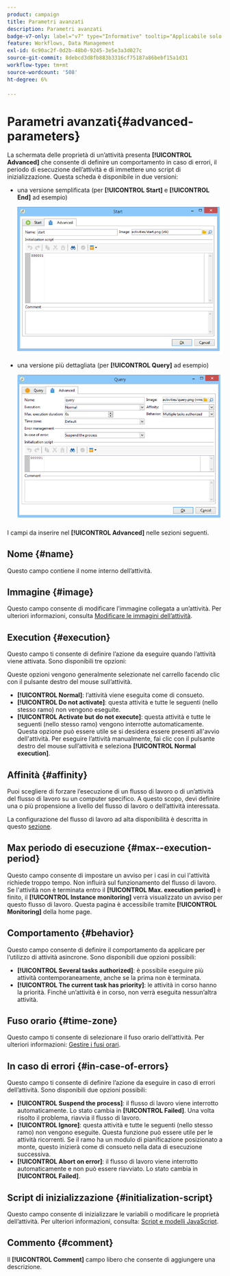 ```yaml
---
product: campaign
title: Parametri avanzati
description: Parametri avanzati
badge-v7-only: label="v7" type="Informative" tooltip="Applicabile solo a Campaign Classic v7"
feature: Workflows, Data Management
exl-id: 6c90ac2f-0d2b-48b0-9245-3e5e3a3d027c
source-git-commit: 8debcd3d8fb883b3316cf75187a86bebf15a1d31
workflow-type: tm+mt
source-wordcount: '508'
ht-degree: 6%

---
```


# Parametri avanzati{#advanced-parameters}



La schermata delle proprietà di un’attività presenta **[!UICONTROL Advanced]** che consente di definire un comportamento in caso di errori, il periodo di esecuzione dell’attività e di immettere uno script di inizializzazione. Questa scheda è disponibile in due versioni:

* una versione semplificata (per **[!UICONTROL Start]** e **[!UICONTROL End]** ad esempio)

  ![](assets/wf-advanced-basic.png)

* una versione più dettagliata (per **[!UICONTROL Query]** ad esempio)

  ![](assets/wf-advanced-full.png)

I campi da inserire nel **[!UICONTROL Advanced]** nelle sezioni seguenti.

## Nome {#name}

Questo campo contiene il nome interno dell’attività.

## Immagine {#image}

Questo campo consente di modificare l’immagine collegata a un’attività. Per ulteriori informazioni, consulta [Modificare le immagini dell’attività](managing-activity-images.md).

## Execution {#execution}

Questo campo ti consente di definire l’azione da eseguire quando l’attività viene attivata. Sono disponibili tre opzioni:

Queste opzioni vengono generalmente selezionate nel carrello facendo clic con il pulsante destro del mouse sull’attività.

* **[!UICONTROL Normal]**: l’attività viene eseguita come di consueto.
* **[!UICONTROL Do not activate]**: questa attività e tutte le seguenti (nello stesso ramo) non vengono eseguite.
* **[!UICONTROL Activate but do not execute]**: questa attività e tutte le seguenti (nello stesso ramo) vengono interrotte automaticamente. Questa opzione può essere utile se si desidera essere presenti all&#39;avvio dell&#39;attività. Per eseguire l’attività manualmente, fai clic con il pulsante destro del mouse sull’attività e seleziona **[!UICONTROL Normal execution]**.

## Affinità {#affinity}

Puoi scegliere di forzare l’esecuzione di un flusso di lavoro o di un’attività del flusso di lavoro su un computer specifico. A questo scopo, devi definire una o più propensione a livello del flusso di lavoro o dell’attività interessata.

La configurazione del flusso di lavoro ad alta disponibilità è descritta in questo [sezione](../../installation/using/configuring-campaign-server.md#high-availability-workflows-and-affinities).


## Max periodo di esecuzione {#max--execution-period}

Questo campo consente di impostare un avviso per i casi in cui l&#39;attività richiede troppo tempo. Non influirà sul funzionamento del flusso di lavoro. Se l&#39;attività non è terminata entro il **[!UICONTROL Max. execution period]** è finito, il **[!UICONTROL Instance monitoring]** verrà visualizzato un avviso per questo flusso di lavoro. Questa pagina è accessibile tramite **[!UICONTROL Monitoring]** della home page.

## Comportamento {#behavior}

Questo campo consente di definire il comportamento da applicare per l’utilizzo di attività asincrone. Sono disponibili due opzioni possibili:

* **[!UICONTROL Several tasks authorized]**: è possibile eseguire più attività contemporaneamente, anche se la prima non è terminata.
* **[!UICONTROL The current task has priority]**: le attività in corso hanno la priorità. Finché un’attività è in corso, non verrà eseguita nessun’altra attività.

## Fuso orario {#time-zone}

Questo campo ti consente di selezionare il fuso orario dell’attività. Per ulteriori informazioni: [Gestire i fusi orari](managing-time-zones.md).

## In caso di errori {#in-case-of-errors}

Questo campo ti consente di definire l’azione da eseguire in caso di errori dell’attività. Sono disponibili due opzioni possibili:

* **[!UICONTROL Suspend the process]**: il flusso di lavoro viene interrotto automaticamente. Lo stato cambia in **[!UICONTROL Failed]**. Una volta risolto il problema, riavvia il flusso di lavoro.
* **[!UICONTROL Ignore]**: questa attività e tutte le seguenti (nello stesso ramo) non vengono eseguite. Questa funzione può essere utile per le attività ricorrenti. Se il ramo ha un modulo di pianificazione posizionato a monte, questo inizierà come di consueto nella data di esecuzione successiva.
* **[!UICONTROL Abort on error]**: il flusso di lavoro viene interrotto automaticamente e non può essere riavviato. Lo stato cambia in **[!UICONTROL Failed]**.

## Script di inizializzazione {#initialization-script}

Questo campo consente di inizializzare le variabili o modificare le proprietà dell’attività. Per ulteriori informazioni, consulta: [Script e modelli JavaScript](javascript-scripts-and-templates.md).

## Commento {#comment}

Il **[!UICONTROL Comment]** campo libero che consente di aggiungere una descrizione.
